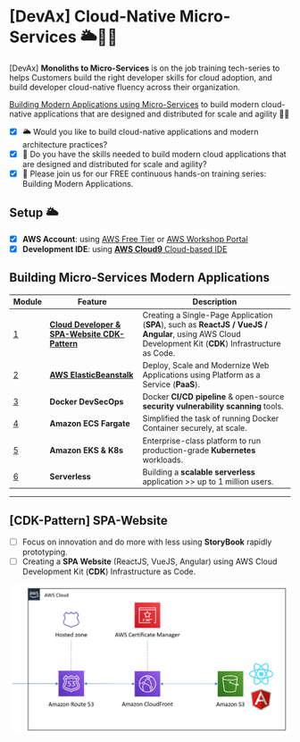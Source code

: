 # [DevAx] Cloud-Native Micro-Services 🌥🎯🚀

[DevAx] **Monoliths to Micro-Services** is on the job training tech-series to helps Customers build the right developer skills for cloud adoption, and build developer cloud-native fluency across their organization.

[Building Modern Applications using Micro-Services](https://microservices.job4u.vn) to build modern cloud-native applications that are designed and distributed for scale and agility 🎯🚀

* [x] 🌥 Would you like to build cloud-native applications and modern architecture practices? 
* [x] 🎯 Do you have the skills needed to build modern cloud applications that are designed and distributed for scale and agility? 
* [x] 🚀 Please join us for our FREE continuous hands-on training series: Building Modern Applications. 

## Setup 🌥

* [x] **AWS Account**: using [AWS Free Tier](https://aws.amazon.com/free) or [AWS Workshop Portal](https://microservices.job4u.vn/en/setup/aws-account.html)
* [x] **Development IDE**: using [**AWS Cloud9** Cloud-based IDE](https://microservices.job4u.vn/en/setup/cloud9-bootstrap/)

## Building Micro-Services Modern Applications

Module | Feature | Description
------------ | ------------- | -------------
[1](./s3-website/README.md) | **[Cloud Developer & SPA-Website CDK-Pattern](https://www.facebook.com/groups/modernapps/permalink/794258977836330/)** | Creating a Single-Page Application (**SPA**), such as **ReactJS / VueJS / Angular**, using AWS Cloud Development Kit (**CDK**) Infrastructure as Code.
[2](./elasticbeanstalk/README.md) | **[AWS ElasticBeanstalk](https://www.facebook.com/groups/modernapps/permalink/796401030955458/)** | Deploy, Scale and Modernize Web Applications using Platform as a Service (**PaaS**).
[3](./docker/README.md) | **Docker DevSecOps** | Docker **CI/CD pipeline** & open-source **security vulnerability scanning** tools.
[4](./ecs-fargate/README.md) | **Amazon ECS Fargate** | Simplified the task of running Docker Container securely, at scale.
[5](./eks/README.md) | **Amazon EKS & K8s** | Enterprise-class platform to run production-grade **Kubernetes** workloads.
[6](./serverless/README.md) | **Serverless** | Building a **scalable serverless** application >> up to 1 million users.

---

## [CDK-Pattern] SPA-Website 

* [ ] Focus on innovation and do more with less using **StoryBook** rapidly prototyping.  
* [ ] Creating a **SPA Website** (ReactJS, VueJS, Angular) using AWS Cloud Development Kit (**CDK**) Infrastructure as Code.

![SPA Website](/README/images/spa-website-architecture.png)
